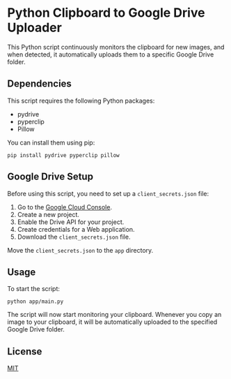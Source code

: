 # Python Clipboard to Google Drive Uploader

This Python script continuously monitors the clipboard for new images, and when detected, it automatically uploads them to a specific Google Drive folder.

## Dependencies
This script requires the following Python packages:

- pydrive
- pyperclip
- Pillow

You can install them using pip:

```shell
pip install pydrive pyperclip pillow
```

## Google Drive Setup
Before using this script, you need to set up a `client_secrets.json` file:

1. Go to the [Google Cloud Console](https://console.cloud.google.com/).
2. Create a new project.
3. Enable the Drive API for your project.
4. Create credentials for a Web application.
5. Download the `client_secrets.json` file.

Move the `client_secrets.json` to the `app` directory.

## Usage
To start the script:

```shell
python app/main.py
```

The script will now start monitoring your clipboard. Whenever you copy an image to your clipboard, it will be automatically uploaded to the specified Google Drive folder.

## License
[MIT](/LICENSE.txt)
